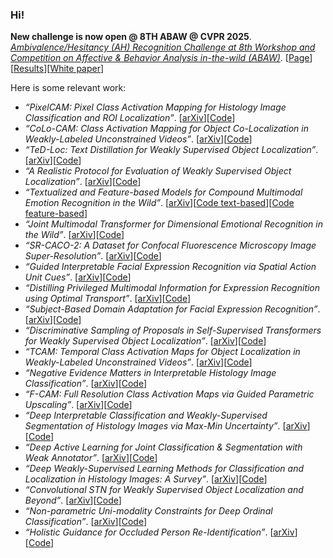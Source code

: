 ### Hi!
**New challenge is now open @ 8TH ABAW @ CVPR 2025**. [*Ambivalence/Hesitancy (AH) Recognition Challenge at 8th Workshop and Competition on Affective & Behavior Analysis in-the-wild (ABAW)*](https://affective-behavior-analysis-in-the-wild.github.io/8th/#counts3). [<a href="https://affective-behavior-analysis-in-the-wild.github.io/8th/#counts3">Page</a>][<a href="https://drive.google.com/file/d/1XpGBVp6TZnV3khbyP48SpIWmGnR8EbYU/view">Results</a>][<a href="https://doi.org/10.6084/m9.figshare.28524563.v4">White paper</a>]

Here is some relevant work:
- *“PixelCAM: Pixel Class Activation Mapping for Histology Image Classification and ROI Localization”*. [<a href="https://arxiv.org/pdf/2503.24135">arXiv</a>][<a href="https://github.com/alexisguichemerrecode/pixelcam">Code</a>]
- *“CoLo-CAM: Class Activation Mapping for Object Co-Localization in Weakly-Labeled Unconstrained Videos”*. [<a href="https://arxiv.org/pdf/2303.09044">arXiv</a>][<a href="https://github.com/sbelharbi/colo-cam">Code</a>]
- *“TeD-Loc: Text Distillation for Weakly Supervised Object Localization”*. [<a href="https://arxiv.org/pdf/2501.12632">arXiv</a>][<a href="https://github.com/shakeebmurtaza/TeDLOC">Code</a>]
- *“A Realistic Protocol for Evaluation of Weakly Supervised Object Localization”*. [<a href="https://arxiv.org/pdf/2404.10034">arXiv</a>][<a href="https://github.com/shakeebmurtaza/wsol_model_selection">Code</a>]
- *“Textualized and Feature-based Models for Compound Multimodal Emotion Recognition in the Wild”*. [<a href="https://arxiv.org/pdf/2407.12927">arXiv</a>][<a href="https://github.com/nicolas-richet/feature-vs-text-compound-emotion">Code text-based</a>][<a href="https://github.com/sbelharbi/feature-vs-text-compound-emotion">Code feature-based</a>]
- *“Joint Multimodal Transformer for Dimensional Emotional Recognition in the Wild”*. [<a href="https://arxiv.org/pdf/2403.10488">arXiv</a>][<a href="https://github.com/PoloWlg/Joint-Multimodal-Transformer-6th-ABAW">Code</a>]
- *“SR-CACO-2: A Dataset for Confocal Fluorescence Microscopy Image Super-Resolution”*. [<a href="https://arxiv.org/pdf/2406.09168">arXiv</a>][<a href="https://github.com/sbelharbi/sr-caco-2">Code</a>]
- *“Guided Interpretable Facial Expression Recognition via Spatial Action Unit Cues”*. [<a href="https://arxiv.org/pdf/2402.00281">arXiv</a>][<a href="https://github.com/sbelharbi/interpretable-fer-aus">Code</a>]
- *“Distilling Privileged Multimodal Information for Expression Recognition using Optimal Transport”*. [<a href="https://arxiv.org/pdf/2401.15489">arXiv</a>][<a href="https://github.com/haseebaslam95/PKDOT">Code</a>]
- *“Subject-Based Domain Adaptation for Facial Expression Recognition”*. [<a href="https://arxiv.org/pdf/2312.05632">arXiv</a>][<a href="https://github.com/osamazeeshan/Subject-Based-Domain-Adaptation-for-FER">Code</a>]
- *“Discriminative Sampling of Proposals in Self-Supervised Transformers for Weakly Supervised Object Localization”*. [<a href="https://arxiv.org/pdf/2209.09209">arXiv</a>][<a href="https://github.com/shakeebmurtaza/dips">Code</a>]
- *“TCAM: Temporal Class Activation Maps for Object Localization in Weakly-Labeled Unconstrained Videos”*. [<a href="https://arxiv.org/pdf/2208.14542">arXiv</a>][<a href="https://github.com/sbelharbi/tcam-wsol-video">Code</a>]
- *“Negative Evidence Matters in Interpretable Histology Image Classification”*. [<a href="https://arxiv.org/pdf/2201.02445">arXiv</a>][<a href="https://github.com/sbelharbi/negev">Code</a>]
- *“F-CAM: Full Resolution Class Activation Maps via Guided Parametric Upscaling”*. [<a href="https://arxiv.org/pdf/2109.07069">arXiv</a>][<a href="https://github.com/sbelharbi/fcam-wsol">Code</a>]
- *“Deep Interpretable Classification and Weakly-Supervised Segmentation of Histology Images via Max-Min Uncertainty”*. [<a href="https://arxiv.org/pdf/2011.07221">arXiv</a>][<a href="https://github.com/sbelharbi/deep-wsl-histo-min-max-uncertainty">Code</a>]
- *“Deep Active Learning for Joint Classification & Segmentation with Weak Annotator”*. [<a href="https://arxiv.org/pdf/2010.04889">arXiv</a>][<a href="https://github.com/sbelharbi/deep-active-learning-for-joint-classification-and-segmentation-with-weak-annotator">Code</a>]
- *“Deep Weakly-Supervised Learning Methods for Classification and Localization in Histology Images: A Survey”*. [<a href="https://arxiv.org/pdf/1909.03354">arXiv</a>][<a href="https://github.com/jeromerony/survey_wsl_histology">Code</a>]
- *“Convolutional STN for Weakly Supervised Object Localization and Beyond”*. [<a href="https://arxiv.org/pdf/1912.01522">arXiv</a>][<a href="https://github.com/akhilpm/ConvSTN">Code</a>]
- *“Non-parametric Uni-modality Constraints for Deep Ordinal Classification”*. [<a href="https://arxiv.org/pdf/1911.10720">arXiv</a>][<a href="https://github.com/sbelharbi/Deep-Ordinal-Classification-with-Inequality-Constraints">Code</a>]
- *“Holistic Guidance for Occluded Person Re-Identification”*. [<a href="https://arxiv.org/pdf/2104.06524">arXiv</a>][<a href="https://github.com/madhukiranets/HolisitcGuidanceOccReID2">Code</a>]


<!--
**sbelharbi/sbelharbi** is a ✨ _special_ ✨ repository because its `README.md` (this file) appears on your GitHub profile.

Here are some ideas to get you started:

- 🔭 I’m currently working on ...
- 🌱 I’m currently learning ...
- 👯 I’m looking to collaborate on ...
- 🤔 I’m looking for help with ...
- 💬 Ask me about ...
- 📫 How to reach me: ...
- 😄 Pronouns: ...
- ⚡ Fun fact: ...
-->
